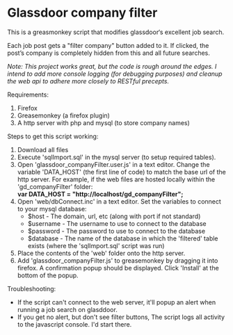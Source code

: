 ﻿# Glassdoor company filter

This is a greasmonkey script that modifies glassdoor‘s excellent job search.

Each job post gets a "filter company" button added to it. If clicked, the post’s company is completely hidden from this and all future searches.

<i>Note: This project works great, but the code is rough around the edges.  I intend to add more console logging (for debugging purposes) and cleanup the web api to adhere more closely to RESTful precepts.</i>

Requirements:
1) Firefox
2) Greasemonkey (a firefox plugin)
3) A http server with php and mysql (to store company names)

Steps to get this script working:
1. Download all files
2. Execute 'sqlImport.sql' in the mysql server (to setup required tables).
3. Open 'glassdoor_companyFilter.user.js' in a text editor.  Change the variable 'DATA_HOST' (the first line of code) to match the base url of the http server.  For example, if the web files are hosted locally within the 'gd_companyFilter' folder:<br/>
  <b>var DATA_HOST = "http://localhost/gd_companyFilter";</b>
4. Open 'web/dbConnect.inc' in a text editor. Set the variables to connect to your mysql database:
   - $host - The domain, url, etc (along with port if not standard)
   - $username - The username to use to connect to the database
   - $password - The password to use to connect to the database
   - $database - The name of the database in which the 'filtered' table exists (where the 'sqlImport.sql' script was run)
5. Place the contents of the 'web' folder onto the http server.
6. Add 'glassdoor_companyFilter.js' to greasemonkey by dragging it into firefox.  A confirmation popup should be displayed.  Click 'Install' at the bottom of the popup.

Troubleshooting:
- If the script can't connect to the web server, it'll popup an alert when running a job search on glasddoor.
- If you get no alert, but don't see filter buttons, The script logs all activity to the javascript console.  I'd start there.
